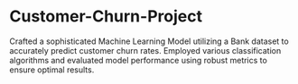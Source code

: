# Customer-Churn-Project
Crafted a sophisticated Machine Learning Model utilizing a Bank dataset to accurately predict customer churn rates. Employed various classification algorithms and evaluated model performance using robust metrics to ensure optimal results.
